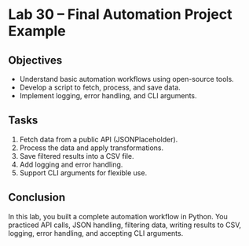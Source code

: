 # Lab 30 – Final Automation Project Example

## Objectives
- Understand basic automation workflows using open-source tools.
- Develop a script to fetch, process, and save data.
- Implement logging, error handling, and CLI arguments.

## Tasks
1. Fetch data from a public API (JSONPlaceholder).
2. Process the data and apply transformations.
3. Save filtered results into a CSV file.
4. Add logging and error handling.
5. Support CLI arguments for flexible use.

## Conclusion
In this lab, you built a complete automation workflow in Python. You practiced API calls, JSON handling, filtering data, writing results to CSV, logging, error handling, and accepting CLI arguments.
